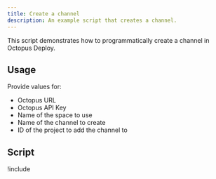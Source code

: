```yaml
---
title: Create a channel
description: An example script that creates a channel.
---
```


This script demonstrates how to programmatically create a channel in Octopus Deploy.

## Usage

Provide values for:

- Octopus URL
- Octopus API Key
- Name of the space to use
- Name of the channel to create
- ID of the project to add the channel to

## Script

!include <create-channel-scripts>
